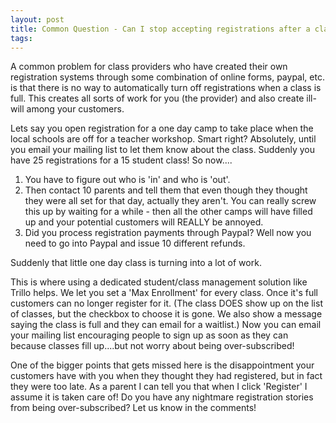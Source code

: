 ```yaml
---
layout: post
title: Common Question - Can I stop accepting registrations after a class is full?
tags: 
---
```

A common problem for class providers who have created their own registration systems through some combination of online forms, paypal, etc. is that there is no way to automatically turn off registrations when a class is full.  This creates all sorts of work for you (the provider) and also create ill-will among your customers.

Lets say you open registration for a one day camp to take place when the local schools are off for a teacher workshop.  Smart right?  Absolutely, until  you email your mailing list to let them know about the class.  Suddenly you have 25 registrations for a 15 student class!  So now....

1. You have to figure out who is 'in' and who is 'out'.
2. Then contact 10 parents and tell them that even though they thought they were all set for that day, actually they aren't.  You can really screw this up by waiting for a while - then all the other camps will have filled up and your potential customers will REALLY be annoyed.
3. Did you process registration payments through Paypal?  Well now you need to go into Paypal and issue 10 different refunds.

Suddenly that little one day class is turning into a lot of work.

This is where using a dedicated student/class management solution like Trillo helps.  We let you set a 'Max Enrollment' for every class.  Once it's full customers can no longer register for it.  (The class DOES show up on the list of classes, but the checkbox to choose it is gone.  We also show a message saying the class is full and they can email for a waitlist.)   Now you can email your mailing list encouraging people to sign up as soon as they can because classes fill up....but not worry about being over-subscribed!

One of the bigger points that gets missed here is the disappointment your customers have with you when they thought they had registered, but in fact they were too late.  As a parent I can tell you that when I click 'Register' I assume it is taken care of!   Do you have any nightmare registration stories from being over-subscribed?  Let us know in the comments!